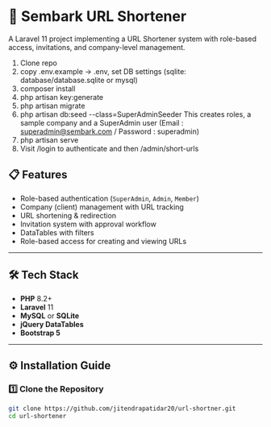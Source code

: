 # 🚀 Sembark URL Shortener

A Laravel 11 project implementing a URL Shortener system with role-based access, invitations, and company-level management.

1. Clone repo
2. copy .env.example -> .env, set DB settings (sqlite: database/database.sqlite or mysql)
3. composer install
4. php artisan key:generate
5. php artisan migrate
6. php artisan db:seed --class=SuperAdminSeeder
   This creates roles, a sample company and a SuperAdmin user (Email : superadmin@sembark.com / Password : superadmin)
7. php artisan serve
8. Visit /login to authenticate and then /admin/short-urls

## 📋 Features

- Role-based authentication (`SuperAdmin`, `Admin`, `Member`)
- Company (client) management with URL tracking
- URL shortening & redirection
- Invitation system with approval workflow
- DataTables with filters 
- Role-based access for creating and viewing URLs

---

## 🛠️ Tech Stack

- **PHP** 8.2+
- **Laravel** 11
- **MySQL** or **SQLite**
- **jQuery DataTables**
- **Bootstrap 5**

---

## ⚙️ Installation Guide

### 1️⃣ Clone the Repository
```bash
git clone https://github.com/jitendrapatidar20/url-shortner.git
cd url-shortener
